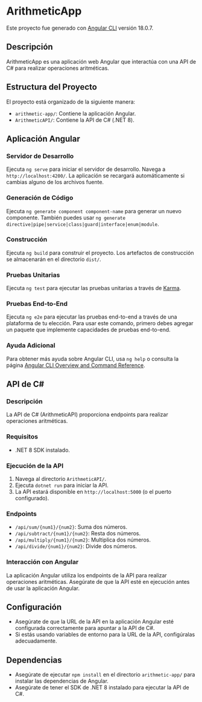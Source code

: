 # ArithmeticApp

Este proyecto fue generado con [Angular CLI](https://github.com/angular/angular-cli) versión 18.0.7.

## Descripción

ArithmeticApp es una aplicación web Angular que interactúa con una API de C# para realizar operaciones aritméticas.

## Estructura del Proyecto

El proyecto está organizado de la siguiente manera:

* `arithmetic-app/`: Contiene la aplicación Angular.
* `ArithmeticAPI/`: Contiene la API de C# (.NET 8).

## Aplicación Angular

### Servidor de Desarrollo

Ejecuta `ng serve` para iniciar el servidor de desarrollo. Navega a `http://localhost:4200/`. La aplicación se recargará automáticamente si cambias alguno de los archivos fuente.

### Generación de Código

Ejecuta `ng generate component component-name` para generar un nuevo componente. También puedes usar `ng generate directive|pipe|service|class|guard|interface|enum|module`.

### Construcción

Ejecuta `ng build` para construir el proyecto. Los artefactos de construcción se almacenarán en el directorio `dist/`.

### Pruebas Unitarias

Ejecuta `ng test` para ejecutar las pruebas unitarias a través de [Karma](https://karma-runner.github.io).

### Pruebas End-to-End

Ejecuta `ng e2e` para ejecutar las pruebas end-to-end a través de una plataforma de tu elección. Para usar este comando, primero debes agregar un paquete que implemente capacidades de pruebas end-to-end.

### Ayuda Adicional

Para obtener más ayuda sobre Angular CLI, usa `ng help` o consulta la página [Angular CLI Overview and Command Reference](https://angular.dev/tools/cli).

## API de C#

### Descripción

La API de C# (ArithmeticAPI) proporciona endpoints para realizar operaciones aritméticas.

### Requisitos

* .NET 8 SDK instalado.

### Ejecución de la API

1.  Navega al directorio `ArithmeticAPI/`.
2.  Ejecuta `dotnet run` para iniciar la API.
3.  La API estará disponible en `http://localhost:5000` (o el puerto configurado).

### Endpoints

* `/api/sum/{num1}/{num2}`: Suma dos números.
* `/api/subtract/{num1}/{num2}`: Resta dos números.
* `/api/multiply/{num1}/{num2}`: Multiplica dos números.
* `/api/divide/{num1}/{num2}`: Divide dos números.

### Interacción con Angular

La aplicación Angular utiliza los endpoints de la API para realizar operaciones aritméticas. Asegúrate de que la API esté en ejecución antes de usar la aplicación Angular.

## Configuración

* Asegúrate de que la URL de la API en la aplicación Angular esté configurada correctamente para apuntar a la API de C#.
* Si estás usando variables de entorno para la URL de la API, configúralas adecuadamente.

## Dependencias

* Asegúrate de ejecutar `npm install` en el directorio `arithmetic-app/` para instalar las dependencias de Angular.
* Asegúrate de tener el SDK de .NET 8 instalado para ejecutar la API de C#.
